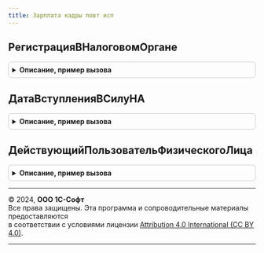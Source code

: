 ```yaml
---
title: Зарплата кадры повт исп
---
```



## РегистрацияВНалоговомОргане
<details style="margin: 1em 0; padding: 0.5em; border: 1px solid #ccc; border-radius: 6px;">

<summary style="font-weight: bold; cursor: pointer;">Описание, пример вызова</summary>

```bsl

// Возвращает ссылку на "Регистрацию в налоговом органе" по состоянию на дату.
//
// Параметры:
//  СтруктурнаяЕдиница	 - СправочникСсылка.ПодразделенияОрганизаций,
//						   СправочникСсылка.Организации,
//						   ОпределяемыйТип.ТерриторияВыполненияРабот  - структурная единица для получения регистрации в НО.
//  ДатаАктуальности	 - Дата                                       - дата, на которую будет получена регистрация.
//
// Возвращаемое значение:
//  СправочникСсылка.РегистрацияВНалоговомОргане - ссылка на существующую регистрацию, либо ПустаяСсылка().
//
Функция РегистрацияВНалоговомОргане(СтруктурнаяЕдиница, Знач ДатаАктуальности = Неопределено) Экспорт
```

Пример вызова
```bsl
Результат = ЗарплатаКадрыПовтИсп.РегистрацияВНалоговомОргане(СтруктурнаяЕдиница, ДатаАктуальности);
```
</details>

## ДатаВступленияВСилуНА
<details style="margin: 1em 0; padding: 0.5em; border: 1px solid #ccc; border-radius: 6px;">

<summary style="font-weight: bold; cursor: pointer;">Описание, пример вызова</summary>

```bsl

Функция ДатаВступленияВСилуНА(ИмяНА) Экспорт
```

Пример вызова
```bsl
Результат = ЗарплатаКадрыПовтИсп.ДатаВступленияВСилуНА(ИмяНА) 
```
</details>

## ДействующийПользовательФизическогоЛица
<details style="margin: 1em 0; padding: 0.5em; border: 1px solid #ccc; border-radius: 6px;">

<summary style="font-weight: bold; cursor: pointer;">Описание, пример вызова</summary>

```bsl

Функция ДействующийПользовательФизическогоЛица(ФизическоеЛицо) Экспорт
```

Пример вызова
```bsl
Результат = ЗарплатаКадрыПовтИсп.ДействующийПользовательФизическогоЛица(ФизическоеЛицо) 
```
</details>

---

© 2024, **ООО 1С-Софт**  
Все права защищены. Эта программа и сопроводительные материалы предоставляются  
в соответствии с условиями лицензии [Attribution 4.0 International (CC BY 4.0)](https://creativecommons.org/licenses/by/4.0/legalcode).

---
